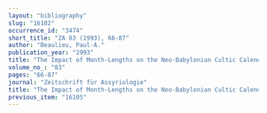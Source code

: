 ```yaml
---
layout: "bibliography"
slug: "16102"
occurrence_id: "3474"
short_title: "ZA 83 (1993), 66-87"
author: "Beaulieu, Paul-A."
publication_year: "1993"
title: "The Impact of Month-Lengths on the Neo-Babylonian Cultic Calendar"
volume_no_: "83"
pages: "66-87"
journal: "Zeitschrift für Assyriologie"
title: "The Impact of Month-Lengths on the Neo-Babylonian Cultic Calendar"
previous_item: "16105"
---
```

